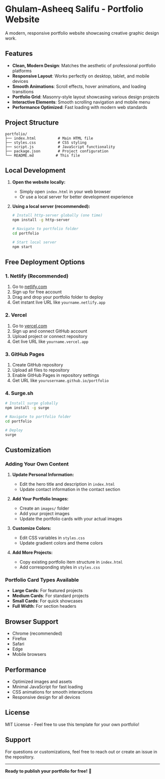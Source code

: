 # Ghulam-Asheeq Salifu - Portfolio Website

A modern, responsive portfolio website showcasing creative graphic design work.

## Features

- **Clean, Modern Design**: Matches the aesthetic of professional portfolio platforms
- **Responsive Layout**: Works perfectly on desktop, tablet, and mobile devices
- **Smooth Animations**: Scroll effects, hover animations, and loading transitions
- **Portfolio Grid**: Masonry-style layout showcasing various design projects
- **Interactive Elements**: Smooth scrolling navigation and mobile menu
- **Performance Optimized**: Fast loading with modern web standards

## Project Structure

```
portfolio/
├── index.html          # Main HTML file
├── styles.css          # CSS styling
├── script.js           # JavaScript functionality
├── package.json        # Project configuration
└── README.md          # This file
```

## Local Development

1. **Open the website locally:**
   - Simply open `index.html` in your web browser
   - Or use a local server for better development experience

2. **Using a local server (recommended):**
   ```bash
   # Install http-server globally (one time)
   npm install -g http-server
   
   # Navigate to portfolio folder
   cd portfolio
   
   # Start local server
   npm start
   ```

## Free Deployment Options

### 1. Netlify (Recommended)
1. Go to [netlify.com](https://netlify.com)
2. Sign up for free account
3. Drag and drop your portfolio folder to deploy
4. Get instant live URL like `yourname.netlify.app`

### 2. Vercel
1. Go to [vercel.com](https://vercel.com)
2. Sign up and connect GitHub account
3. Upload project or connect repository
4. Get live URL like `yourname.vercel.app`

### 3. GitHub Pages
1. Create GitHub repository
2. Upload all files to repository
3. Enable GitHub Pages in repository settings
4. Get URL like `yourusername.github.io/portfolio`

### 4. Surge.sh
```bash
# Install surge globally
npm install -g surge

# Navigate to portfolio folder
cd portfolio

# Deploy
surge
```

## Customization

### Adding Your Own Content

1. **Update Personal Information:**
   - Edit the hero title and description in `index.html`
   - Update contact information in the contact section

2. **Add Your Portfolio Images:**
   - Create an `images/` folder
   - Add your project images
   - Update the portfolio cards with your actual images

3. **Customize Colors:**
   - Edit CSS variables in `styles.css`
   - Update gradient colors and theme colors

4. **Add More Projects:**
   - Copy existing portfolio item structure in `index.html`
   - Add corresponding styles in `styles.css`

### Portfolio Card Types Available

- **Large Cards**: For featured projects
- **Medium Cards**: For standard projects  
- **Small Cards**: For quick showcases
- **Full Width**: For section headers

## Browser Support

- Chrome (recommended)
- Firefox
- Safari
- Edge
- Mobile browsers

## Performance

- Optimized images and assets
- Minimal JavaScript for fast loading
- CSS animations for smooth interactions
- Responsive design for all devices

## License

MIT License - Feel free to use this template for your own portfolio!

## Support

For questions or customizations, feel free to reach out or create an issue in the repository.

---

**Ready to publish your portfolio for free!** 🚀
